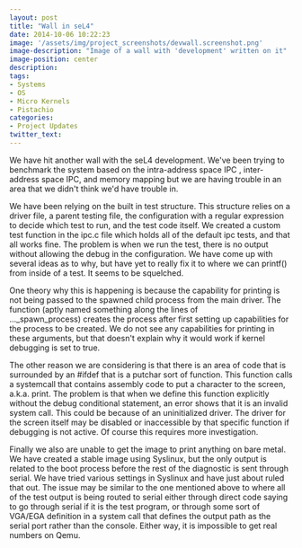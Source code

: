 ```yaml
---
layout: post
title: "Wall in seL4"
date: 2014-10-06 10:22:23
image: '/assets/img/project_screenshots/devwall.screenshot.png'
image-description: "Image of a wall with 'development' written on it"
image-position: center
description:
tags: 
- Systems
- OS
- Micro Kernels
- Pistachio
categories:
- Project Updates
twitter_text:
---
```


We have hit another wall with the seL4 development. We've been trying to benchmark the system based on the intra-address space IPC , inter-address space IPC, and memory mapping but we are having trouble in an area that we didn't think we'd have trouble in.

We have been relying on the built in test structure. This structure relies on a driver file, a parent testing file, the configuration with a regular expression to decide which test to run, and the test code itself. We created a custom test function in the ipc.c file which holds all of the default ipc tests, and that all works fine. The problem is when we run the test, there is no output without allowing the debug in the configuration. We have come up with several ideas as to why, but have yet to really fix it to where we can printf() from inside of a test. It seems to be squelched.

One theory why this is happening is because the capability for printing is not being passed to the spawned child process from the main driver. The function (aptly named something along the lines of ..._spawn_process) creates the process after first setting up capabilities for the process to be created. We do not see any capabilities for printing in these arguments, but that doesn't explain why it would work if kernel debugging is set to true.

The other reason we are considering is that there is an area of code that is surrounded by an #ifdef that is a putchar sort of function. This function calls a systemcall that contains assembly code to put a character to the screen, a.k.a. print. The problem is that when we define this function explicitly without the debug conditional statement, an error shows that it is an invalid system call. This could be because of an uninitialized driver. The driver for the screen itself may be disabled or inaccessible by that specific function if debugging is not active. Of course this requires more investigation.

Finally we also are unable to get the image to print anything on bare metal. We have created a stable image using Syslinux, but the only output is related to the boot process before the rest of the diagnostic is sent through serial. We have tried various settings in Syslinux and have just about ruled that out. The issue may be similar to the one mentioned above to where all of the test output is being routed to serial either through direct code saying to go through serial if it is the test program, or through some sort of VGA/EGA definition in a system call that defines the output path as the serial port rather than the console. Either way, it is impossible to get real numbers on Qemu.
